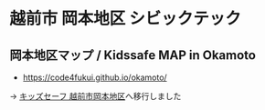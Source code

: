 # 越前市 岡本地区 シビックテック

## 岡本地区マップ / Kidssafe MAP in Okamoto

- https://code4fukui.github.io/okamoto/

→ [キッズセーフ 越前市岡本地区](https://github.com/code4fukui/kidssafe-okamoto/)へ移行しました
